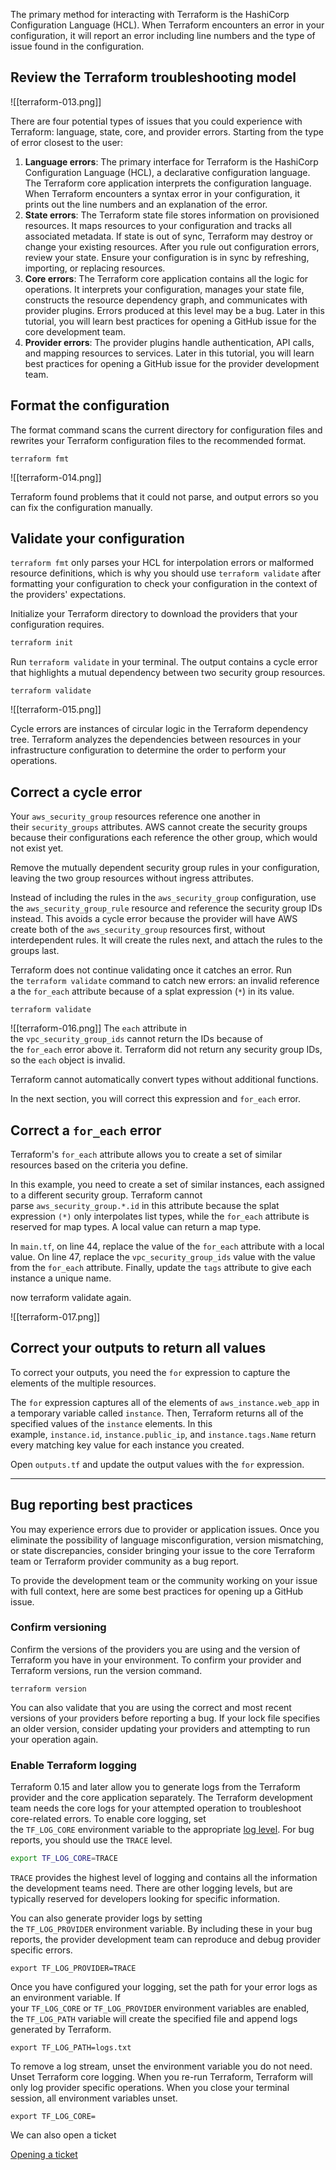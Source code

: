 The primary method for interacting with Terraform is the HashiCorp Configuration Language (HCL). When Terraform encounters an error in your configuration, it will report an error including line numbers and the type of issue found in the configuration.

## Review the Terraform troubleshooting model

![[terraform-013.png]]

There are four potential types of issues that you could experience with Terraform: language, state, core, and provider errors. Starting from the type of error closest to the user:

1. **Language errors**: The primary interface for Terraform is the HashiCorp Configuration Language (HCL), a declarative configuration language. The Terraform core application interprets the configuration language. When Terraform encounters a syntax error in your configuration, it prints out the line numbers and an explanation of the error.
2. **State errors**: The Terraform state file stores information on provisioned resources. It maps resources to your configuration and tracks all associated metadata. If state is out of sync, Terraform may destroy or change your existing resources. After you rule out configuration errors, review your state. Ensure your configuration is in sync by refreshing, importing, or replacing resources.
3. **Core errors**: The Terraform core application contains all the logic for operations. It interprets your configuration, manages your state file, constructs the resource dependency graph, and communicates with provider plugins. Errors produced at this level may be a bug. Later in this tutorial, you will learn best practices for opening a GitHub issue for the core development team.
4. **Provider errors**: The provider plugins handle authentication, API calls, and mapping resources to services. Later in this tutorial, you will learn best practices for opening a GitHub issue for the provider development team.

## Format the configuration

The format command scans the current directory for configuration files and rewrites your Terraform configuration files to the recommended format.

```Shell
terraform fmt
```

![[terraform-014.png]]

Terraform found problems that it could not parse, and output errors so you can fix the configuration manually.

## Validate your configuration

`terraform fmt` only parses your HCL for interpolation errors or malformed resource definitions, which is why you should use `terraform validate` after formatting your configuration to check your configuration in the context of the providers' expectations.

Initialize your Terraform directory to download the providers that your configuration requires.


```Bash
terraform init
```

Run `terraform validate` in your terminal. The output contains a cycle error that highlights a mutual dependency between two security group resources.

```
terraform validate
```

![[terraform-015.png]]

Cycle errors are instances of circular logic in the Terraform dependency tree. Terraform analyzes the dependencies between resources in your infrastructure configuration to determine the order to perform your operations.

## Correct a cycle error

Your `aws_security_group` resources reference one another in their `security_groups` attributes. AWS cannot create the security groups because their configurations each reference the other group, which would not exist yet.

Remove the mutually dependent security group rules in your configuration, leaving the two group resources without ingress attributes.

Instead of including the rules in the `aws_security_group` configuration, use the `aws_security_group_rule` resource and reference the security group IDs instead. This avoids a cycle error because the provider will have AWS create both of the `aws_security_group` resources first, without interdependent rules. It will create the rules next, and attach the rules to the groups last.

Terraform does not continue validating once it catches an error. Run the `terraform validate` command to catch new errors: an invalid reference a the `for_each` attribute because of a splat expression (`*`) in its value.

```
terraform validate
```

![[terraform-016.png]]
The `each` attribute in the `vpc_security_group_ids` cannot return the IDs because of the `for_each` error above it. Terraform did not return any security group IDs, so the `each` object is invalid.

Terraform cannot automatically convert types without additional functions.

In the next section, you will correct this expression and `for_each` error.

## Correct a `for_each` error

Terraform's `for_each` attribute allows you to create a set of similar resources based on the criteria you define.

In this example, you need to create a set of similar instances, each assigned to a different security group. Terraform cannot parse `aws_security_group.*.id` in this attribute because the splat expression `(*)` only interpolates list types, while the `for_each` attribute is reserved for map types. A local value can return a map type.

In `main.tf`, on line 44, replace the value of the `for_each` attribute with a local value. On line 47, replace the `vpc_security_group_ids` value with the value from the `for_each` attribute. Finally, update the `tags` attribute to give each instance a unique name.

now terraform validate again.

![[terraform-017.png]]

## Correct your outputs to return all values

To correct your outputs, you need the `for` expression to capture the elements of the multiple resources.

The `for` expression captures all of the elements of `aws_instance.web_app` in a temporary variable called `instance`. Then, Terraform returns all of the specified values of the `instance` elements. In this example, `instance.id`, `instance.public_ip`, and `instance.tags.Name` return every matching key value for each instance you created.

Open `outputs.tf` and update the output values with the `for` expression.

---
## Bug reporting best practices

You may experience errors due to provider or application issues. Once you eliminate the possibility of language misconfiguration, version mismatching, or state discrepancies, consider bringing your issue to the core Terraform team or Terraform provider community as a bug report.

To provide the development team or the community working on your issue with full context, here are some best practices for opening up a GitHub issue.

### Confirm versioning

Confirm the versions of the providers you are using and the version of Terraform you have in your environment. To confirm your provider and Terraform versions, run the version command.

```
terraform version
```

You can also validate that you are using the correct and most recent versions of your providers before reporting a bug. If your lock file specifies an older version, consider updating your providers and attempting to run your operation again.

### Enable Terraform logging

Terraform 0.15 and later allow you to generate logs from the Terraform provider and the core application separately. The Terraform development team needs the core logs for your attempted operation to troubleshoot core-related errors. To enable core logging, set the `TF_LOG_CORE` environment variable to the appropriate [log level](https://developer.hashicorp.com/terraform/internals/debugging). For bug reports, you should use the `TRACE` level.

```Bash
export TF_LOG_CORE=TRACE
```

`TRACE` provides the highest level of logging and contains all the information the development teams need. There are other logging levels, but are typically reserved for developers looking for specific information.

You can also generate provider logs by setting the `TF_LOG_PROVIDER` environment variable. By including these in your bug reports, the provider development team can reproduce and debug provider specific errors.

```Shell
export TF_LOG_PROVIDER=TRACE
```

Once you have configured your logging, set the path for your error logs as an environment variable. If your `TF_LOG_CORE` or `TF_LOG_PROVIDER` environment variables are enabled, the `TF_LOG_PATH` variable will create the specified file and append logs generated by Terraform.

```Shell
export TF_LOG_PATH=logs.txt
```

To remove a log stream, unset the environment variable you do not need. Unset Terraform core logging. When you re-run Terraform, Terraform will only log provider specific operations. When you close your terminal session, all environment variables unset.

```Shell
export TF_LOG_CORE=
```

We can also open a ticket

[Opening a ticket](https://developer.hashicorp.com/terraform/tutorials/configuration-language/troubleshooting-workflow#open-a-ticket)